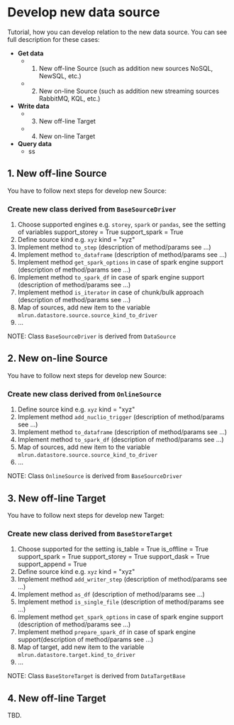 # Develop new data source

Tutorial, how you can develop relation to the new data source. You can see full description
for these cases:
 - **Get data**
   - 1. New off-line Source (such as addition new sources NoSQL, NewSQL, etc.)
   - 2. New on-line Source (such as addition new streaming sources RabbitMQ, KQL, etc.)
 - **Write data**
   - 3. New off-line Target
   - 4. New on-line Target 
 - **Query data**
   - ss

## 1. New off-line Source
You have to follow next steps for develop new Source:

### Create new class derived from `BaseSourceDriver` 
1. Choose supported engines e.g. `storey`, `spark` or `pandas`, see the setting of variables
    support_storey = True
    support_spark = True
2. Define source kind e.g. `xyz`
    kind = "xyz"
2. Implement method `to_step` (description of method/params see ...)
3. Implement method `to_dataframe` (description of method/params see ...)
4. Implement method `get_spark_options` in case of spark engine support (description of method/params see ...)
5. Implement method `to_spark_df` in case of spark engine support (description of method/params see ...)
6. Implement method `is_iterator` in case of chunk/bulk approach (description of method/params see ...)
7. Map of sources, add new item to the variable `mlrun.datastore.source.source_kind_to_driver`
8. ...

NOTE: Class `BaseSourceDriver` is derived from `DataSource`


## 2. New on-line Source
You have to follow next steps for develop new Source:

### Create new class derived from `OnlineSource`
1. Define source kind e.g. `xyz`
    kind = "xyz"
2. Implement method `add_nuclio_trigger` (description of method/params see ...)
3. Implement method `to_dataframe` (description of method/params see ...)
4. Implement method `to_spark_df` (description of method/params see ...)
5. Map of sources, add new item to the variable `mlrun.datastore.source.source_kind_to_driver`
6. ...

NOTE: Class `OnlineSource` is derived from `BaseSourceDriver`

## 3. New off-line Target
You have to follow next steps for develop new Target:

### Create new class derived from `BaseStoreTarget`
1. Choose supported for the setting
    is_table = True
    is_offline = True
    support_spark = True
    support_storey = True
    support_dask = True
    support_append = True
2. Define source kind e.g. `xyz`
    kind = "xyz"
3. Implement method `add_writer_step` (description of method/params see ...)
4. Implement method `as_df` (description of method/params see ...)
5. Implement method `is_single_file` (description of method/params see ...)
6. Implement method `get_spark_options` in case of spark engine support (description of method/params see ...)
7. Implement method `prepare_spark_df` in case of spark engine support(description of method/params see ...)
8. Map of target, add new item to the variable `mlrun.datastore.target.kind_to_driver`
9. ...

NOTE: Class `BaseStoreTarget` is derived from `DataTargetBase`

## 4. New off-line Target

TBD.
